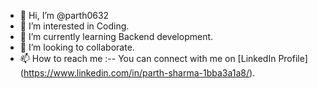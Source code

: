 - 👋 Hi, I’m @parth0632
- 👀 I’m interested in Coding.
- 🌱 I’m currently learning Backend development.
- 💞️ I’m looking to collaborate.
- 📫 How to reach me :-- You can connect with me on [LinkedIn Profile] (https://www.linkedin.com/in/parth-sharma-1bba3a1a8/).
